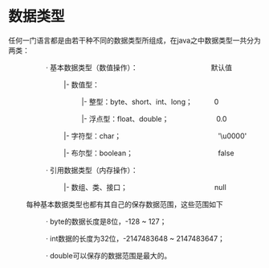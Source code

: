 # 数据类型

任何一门语言都是由若干种不同的数据类型所组成，在java之中数据类型一共分为两类：

                   · 基本数据类型（数值操作）：                                     默认值

                            |- 数值型：

                                     |- 整型：byte、short、int、long；           0

                                     |- 浮点型：float、double；                        0.0

                            |- 字符型：char；                                                 '\u0000'

                            |- 布尔型：boolean；                                           false

                   · 引用数据类型（内存操作）：

                            |- 数组、类、接口；                                            null

         每种基本数据类型也都有其自己的保存数据范围，这些范围如下

                   · byte的数据长度是8位，-128 ~ 127；

                   · int数据的长度为32位，-2147483648 ~ 2147483647；

                   · double可以保存的数据范围是最大的。